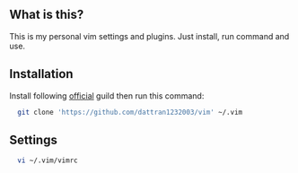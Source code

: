 ## What is this? 

This is my personal vim settings and plugins. Just install, run command and use.

## Installation 

Install following [official](https://github.com/vim/vim/tree/master/READMEdir) guild then run this command:
```bash
  git clone 'https://github.com/dattran1232003/vim' ~/.vim
```

## Settings

```bash
  vi ~/.vim/vimrc
```
